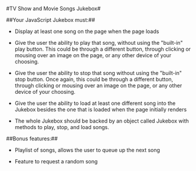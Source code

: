 #TV Show and Movie Songs Jukebox#

##Your JavaScript Jukebox must:##

* Display at least one song on the page when the page loads

* Give the user the ability to play that song, without using the "built-in" play button. This could be through a different button, through clicking or mousing over an image on the page, or any other device of your choosing.

* Give the user the ability to stop that song without using the "built-in" stop button. Once again, this could be through a different button, through clicking or mousing over an image on the page, or any other device of your choosing.

* Give the user the ability to load at least one different song into the Jukebox besides the one that is loaded when the page initially renders

* The whole Jukebox should be backed by an object called Jukebox with methods to play, stop, and load songs.

##Bonus features:##

* Playlist of songs, allows the user to queue up the next song

* Feature to request a random song
